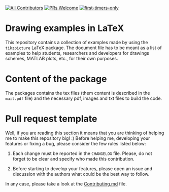 [![All Contributors](https://img.shields.io/badge/all_contributors-1-orange.svg?style=flat-square)](#contributors)
[![PRs Welcome](https://img.shields.io/badge/PRs-welcome-brightgreen.svg?style=flat-square)](http://makeapullrequest.com)
[![first-timers-only](https://img.shields.io/badge/first--timers--only-friendly-blue.svg?style=flat-square)](https://www.firsttimersonly.com/)

# Drawing examples in LaTeX
This repository contains a collection of examples made by using the `tikzpicture` LaTeX package. The document file has to be meant as a list of examples to help students, researchers and developers for drawings schemes, MATLAB plots, etc., for their own purposes.

# Content of the package

The packages contains the tex files (them content is described in the `mail.pdf` file) and the necessary pdf, images and txt files to build the code.

# Pull request template

Well, if you are reading this section it means that you are thinking of helping me to make this repository big! :) Before helping me, developing your features or fixing a bug, please consider the few rules listed below:

1. Each change must be reported in the ```CHANGELOG``` file. Please, do not forget to be clear and specify who made this contribution.

2. Before starting to develop your features, please open an issue and discussion with the authors what could be the best way to follow.

In any case, please take a look at the [Contributing.md](https://github.com/gsilano/drawingExample-LaTeX/blob/master/CONTRIBUTING.md) file.
